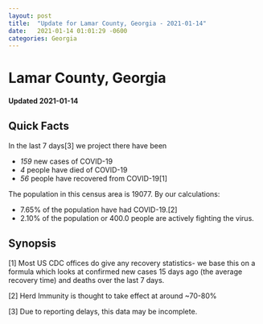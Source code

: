 ```yaml
---
layout: post
title:  "Update for Lamar County, Georgia - 2021-01-14"
date:   2021-01-14 01:01:29 -0600
categories: Georgia
---
```


# Lamar County, Georgia
#### Updated 2021-01-14

## Quick Facts

In the last 7 days[3] we project there have been
- *159* new cases of COVID-19
- *4* people have died of COVID-19
- *56* people have recovered from COVID-19[1]

The population in this census area is 19077. By our calculations:
- 7.65% of the population have had COVID-19.[2]
- 2.10% of the population or 400.0 people are actively fighting the virus.

## Synopsis




[1] Most US CDC offices do give any recovery statistics- we base this on a formula which looks at confirmed new cases
15 days ago (the average recovery time) and deaths over the last 7 days.

[2] Herd Immunity is thought to take effect at around ~70-80%

[3] Due to reporting delays, this data may be incomplete.
 
    